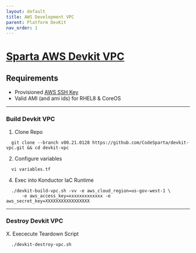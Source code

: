 ```yaml
---
layout: default
title: AWS Development VPC
parent: Platform DevKit
nav_order: 1
---
```


# [Sparta AWS Devkit VPC]
## Requirements
  - Provisioned [AWS SSH Key]
  - Valid AMI (and ami ids) for RHEL8 & CoreOS
                                                                             
-----------------------------------------------------------------------------
### Build Devkit VPC
  1. Clone Repo
```
  git clone --branch v00.21.0128 https://github.com/CodeSparta/devkit-vpc.git && cd devkit-vpc
```
  2. Configure variables
```
  vi variables.tf
```
  4. Exec into Konductor IaC Runtime
```
  ./devkit-build-vpc.sh -vv -e aws_cloud_region=us-gov-west-1 \
      -e aws_access_key=xxxxxxxxxxxxx -e aws_secret_key=XXXXXXXXXXXXXXXXX
```
-----------------------------------------------------------------------------

### Destroy Devkit VPC
  X. Exececute Teardown Script
```
  ./devkit-destroy-vpc.sh
```

[Sparta AWS Devkit VPC]:https://github.com/CodeSparta/devkit-vpc
[AWS SSH Key]:https://docs.aws.amazon.com/AWSEC2/latest/UserGuide/ec2-key-pairs.html#how-to-generate-your-own-key-and-import-it-to-aws
